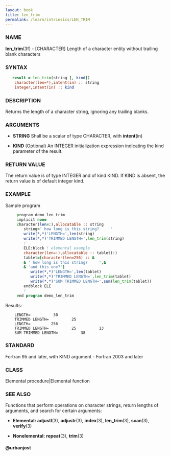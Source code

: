 ```yaml
---
layout: book
title: len_trim
permalink: /learn/intrinsics/LEN_TRIM
---
```

### NAME

__len\_trim__(3f) - \[CHARACTER\] Length of a character entity without trailing blank characters

### SYNTAX

```fortran
   result = len_trim(string [, kind])
    character(len=*),intent(in) :: string
    integer,intent(in) :: kind
```

### DESCRIPTION

Returns the length of a character string, ignoring any trailing blanks.

### ARGUMENTS

  - __STRING__
    Shall be a scalar of type CHARACTER, with __intent__(in)

  - __KIND__
    (Optional) An INTEGER initialization expression indicating the kind
    parameter of the result.

### RETURN VALUE

The return value is of type INTEGER and of kind KIND. If KIND is absent,
the return value is of default integer kind.

### EXAMPLE

Sample program

```fortran
     program demo_len_trim
     implicit none
     character(len=:),allocatable :: string
        string=' how long is this string?     '
        write(*,*)'LENGTH=',len(string)
        write(*,*)'TRIMMED LENGTH=',len_trim(string)
        !
        ELE:block ! elemental example
        character(len=:),allocatable :: tablet(:)
        tablet=[character(len=256) :: &
        & ' how long is this string?     ',&
        & 'and this one?']
           write(*,*)'LENGTH=',len(tablet)
           write(*,*)'TRIMMED LENGTH=',len_trim(tablet)
           write(*,*)'SUM TRIMMED LENGTH=',sum(len_trim(tablet))
        endblock ELE
        !
     end program demo_len_trim
```

Results:

```
    LENGTH=          30
    TRIMMED LENGTH=          25
    LENGTH=         256
    TRIMMED LENGTH=          25          13
    SUM TRIMMED LENGTH=          38
```

### STANDARD

Fortran 95 and later, with KIND argument - Fortran 2003
and later

### CLASS

Elemental procedure\|Elemental function

### SEE ALSO

Functions that perform operations on character strings, return lengths
of arguments, and search for certain arguments:

  - __Elemental:__
    __adjustl__(3), __adjustr__(3), __index__(3), __len\_trim__(3),
    __scan__(3), __verify__(3)

  - __Nonelemental:__
    __repeat__(3), __trim__(3)

#### @urbanjost
